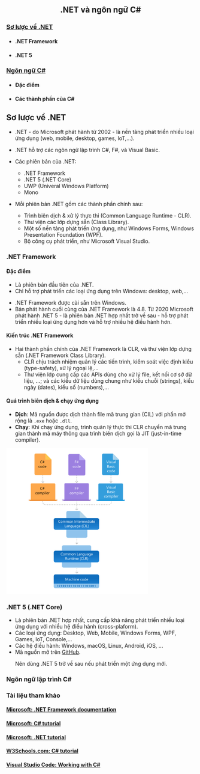 <h2 align="center"> 
.NET và ngôn ngữ C#
</h2>

<div class="header">
<h3><a href="#dotnet">Sơ lược về .NET</a></h3>
<ul>
    <li><h4>.NET Framework</h4></li>
    <li><h4>.NET 5</h4></li>
</ul>

<h3><a href="#csconcepts">Ngôn ngữ C#</a></h3>
<ul>
    <li>
        <h4>Đặc điểm</h4>
    </li>
    <li>
        <h4>Các thành phần của C# </h4>
    </li>
</ul>
</div>


## <a name="dotnet">Sơ lược về .NET </a>
- .NET - do Microsoft phát hành từ 2002 - là nền tảng phát triển nhiều loại ứng dụng (web, mobile, desktop, games, IoT,...).
- .NET hỗ trợ các ngôn ngữ lập trình C#, F#, và Visual Basic.

- Các phiên bản của .NET:
    - .NET Framework
    - .NET 5 (.NET Core)
    - UWP (Univeral Windows Platform)
    - Mono

- Mỗi phiên bản .NET gồm các thành phần chính sau:
    - Trình biên dịch & xử lý thực thi (Common Language Runtime - CLR).
    - Thư viện các lớp dựng sẵn (Class Library).
    - Một số nền tảng phát triển ứng dụng, như Windows Forms, Windows Presentation Foundation (WPF).
    - Bộ công cụ phát triển, như Microsoft Visual Studio. 


### .NET Framework
#### Đặc điểm
- Là phiên bản đầu tiên của .NET.
- Chỉ hỗ trợ phát triển các loại ứng dụng trên Windows: desktop, web,...
<div class="info">
  <p>
  <ul>
    <li>
         .NET Framework được cài sẵn trên Windows. 
    </li>
    <li>
        Bản phát hành cuối cùng của .NET Framework là 4.8. Từ 2020 Microsoft phát hành .NET 5 - là phiên bản .NET hợp nhất trở về sau - hỗ trợ phát triển nhiều loại ứng dụng hơn và hỗ trợ nhiều hệ điều hành hơn.
    </li>
  </ul>
  </p>
</div>

#### Kiến trúc .NET Framework
- Hai thành phần chính của .NET Framework là CLR, và thư viện lớp dựng sẵn (.NET Framework Class Library). 
    * CLR chịu trách nhiệm quản lý các tiến trình, kiểm soát việc định kiểu (type-safety), xử lý ngoại lệ,...
    * Thư viện lớp cung cấp các APIs dùng cho xử lý file, kết nối cơ sở dữ liệu, ...; và các kiểu dữ liệu dùng chung như kiểu chuỗi (strings), kiểu ngày (dates), kiểu số (numbers),...

#### Quá trình biên dịch & chạy ứng dụng
- **Dịch**: Mã nguồn được dịch thành file mã trung gian (CIL) với phần mở rộng là `.exe` hoặc `.dll`. 
- **Chạy**: Khi chạy ứng dụng, trình quản lý thực thi CLR chuyển mã trung gian thành mã máy thông qua trình biên dịch gọi là JIT (just-in-time compiler).

<img src="figs/swimlane-architecture-framework.svg" width="75%">


### .NET 5 (.NET Core)
- Là phiên bản .NET hợp nhất, cung cấp khả năng phát triển nhiều loại ứng dụng với nhiều hệ điều hành (cross-plaform).
- Các loại ứng dụng: Desktop, Web, Mobile, Windows Forms, WPF, Games, IoT, Console,...
- Các hệ điều hành: Windows, macOS, Linux, Android, iOS, ...
- Mã nguồn mở trên [GitHub](https://github.com/dotnet).

<div class="goodpractice">
  <p>
    <ul>
       Nên dùng .NET 5 trở về sau nếu phát triển một ứng dụng mới.
    <ul>
  </p>
</div>

### Ngôn ngữ lập trình C#

### <a name="resources">Tài liệu tham khảo</a>

#### [Microsoft: .NET Framework documentation](https://docs.microsoft.com/en-us/dotnet/framework/)
#### [Microsoft: C# tutorial](https://docs.microsoft.com/en-us/dotnet/csharp/)
#### [Microsoft: .NET tutorial](https://dotnet.microsoft.com/learn/dotnet/in-browser-tutorial/)
#### [W3Schools.com: C# tutorial](https://www.w3schools.com/cs/index.php/)
#### [Visual Studio Code: Working with C#](https://code.visualstudio.com/docs/languages/csharp/)
